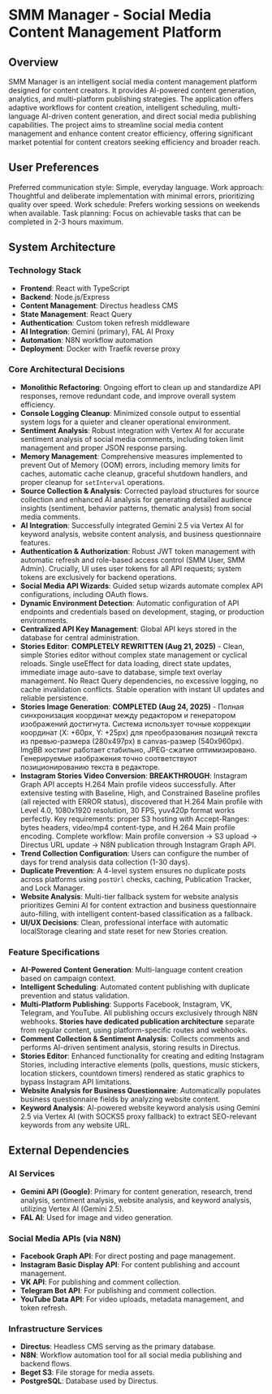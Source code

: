 # SMM Manager - Social Media Content Management Platform

## Overview
SMM Manager is an intelligent social media content management platform designed for content creators. It provides AI-powered content generation, analytics, and multi-platform publishing strategies. The application offers adaptive workflows for content creation, intelligent scheduling, multi-language AI-driven content generation, and direct social media publishing capabilities. The project aims to streamline social media content management and enhance content creator efficiency, offering significant market potential for content creators seeking efficiency and broader reach.

## User Preferences
Preferred communication style: Simple, everyday language.
Work approach: Thoughtful and deliberate implementation with minimal errors, prioritizing quality over speed.
Work schedule: Prefers working sessions on weekends when available.
Task planning: Focus on achievable tasks that can be completed in 2-3 hours maximum.

## System Architecture

### Technology Stack
- **Frontend**: React with TypeScript
- **Backend**: Node.js/Express
- **Content Management**: Directus headless CMS
- **State Management**: React Query
- **Authentication**: Custom token refresh middleware
- **AI Integration**: Gemini (primary), FAL AI Proxy
- **Automation**: N8N workflow automation
- **Deployment**: Docker with Traefik reverse proxy

### Core Architectural Decisions
- **Monolithic Refactoring**: Ongoing effort to clean up and standardize API responses, remove redundant code, and improve overall system efficiency.
- **Console Logging Cleanup**: Minimized console output to essential system logs for a quieter and cleaner operational environment.
- **Sentiment Analysis**: Robust integration with Vertex AI for accurate sentiment analysis of social media comments, including token limit management and proper JSON response parsing.
- **Memory Management**: Comprehensive measures implemented to prevent Out of Memory (OOM) errors, including memory limits for caches, automatic cache cleanup, graceful shutdown handlers, and proper cleanup for `setInterval` operations.
- **Source Collection & Analysis**: Corrected payload structures for source collection and enhanced AI analysis for generating detailed audience insights (sentiment, behavior patterns, thematic analysis) from social media comments.
- **AI Integration**: Successfully integrated Gemini 2.5 via Vertex AI for keyword analysis, website content analysis, and business questionnaire features.
- **Authentication & Authorization**: Robust JWT token management with automatic refresh and role-based access control (SMM User, SMM Admin). Crucially, UI uses user tokens for all API requests; system tokens are exclusively for backend operations.
- **Social Media API Wizards**: Guided setup wizards automate complex API configurations, including OAuth flows.
- **Dynamic Environment Detection**: Automatic configuration of API endpoints and credentials based on development, staging, or production environments.
- **Centralized API Key Management**: Global API keys stored in the database for central administration.
- **Stories Editor**: **COMPLETELY REWRITTEN (Aug 21, 2025)** - Clean, simple Stories editor without complex state management or cyclical reloads. Single useEffect for data loading, direct state updates, immediate image auto-save to database, simple text overlay management. No React Query dependencies, no excessive logging, no cache invalidation conflicts. Stable operation with instant UI updates and reliable persistence.
- **Stories Image Generation**: **COMPLETED (Aug 24, 2025)** - Полная синхронизация координат между редактором и генератором изображений достигнута. Система использует точные коррекции координат (X: +60px, Y: +25px) для преобразования позиций текста из превью-размера (280x497px) в canvas-размер (540x960px). ImgBB хостинг работает стабильно, JPEG-сжатие оптимизировано. Генерируемые изображения точно соответствуют позиционированию текста в редакторе.
- **Instagram Stories Video Conversion**: **BREAKTHROUGH**: Instagram Graph API accepts H.264 Main profile videos successfully. After extensive testing with Baseline, High, and Constrained Baseline profiles (all rejected with ERROR status), discovered that H.264 Main profile with Level 4.0, 1080x1920 resolution, 30 FPS, yuv420p format works perfectly. Key requirements: proper S3 hosting with Accept-Ranges: bytes headers, video/mp4 content-type, and H.264 Main profile encoding. Complete workflow: Main profile conversion → S3 upload → Directus URL update → N8N publication through Instagram Graph API.
- **Trend Collection Configuration**: Users can configure the number of days for trend analysis data collection (1-30 days).
- **Duplicate Prevention**: A 4-level system ensures no duplicate posts across platforms using `postUrl` checks, caching, Publication Tracker, and Lock Manager.
- **Website Analysis**: Multi-tier fallback system for website analysis prioritizes Gemini AI for content extraction and business questionnaire auto-filling, with intelligent content-based classification as a fallback.
- **UI/UX Decisions**: Clean, professional interface with automatic localStorage clearing and state reset for new Stories creation.

### Feature Specifications
- **AI-Powered Content Generation**: Multi-language content creation based on campaign context.
- **Intelligent Scheduling**: Automated content publishing with duplicate prevention and status validation.
- **Multi-Platform Publishing**: Supports Facebook, Instagram, VK, Telegram, and YouTube. All publishing occurs exclusively through N8N webhooks. **Stories have dedicated publication architecture** separate from regular content, using platform-specific routes and webhooks.
- **Comment Collection & Sentiment Analysis**: Collects comments and performs AI-driven sentiment analysis, storing results in Directus.
- **Stories Editor**: Enhanced functionality for creating and editing Instagram Stories, including interactive elements (polls, questions, music stickers, location stickers, countdown timers) rendered as static graphics to bypass Instagram API limitations.
- **Website Analysis for Business Questionnaire**: Automatically populates business questionnaire fields by analyzing website content.
- **Keyword Analysis**: AI-powered website keyword analysis using Gemini 2.5 via Vertex AI (with SOCKS5 proxy fallback) to extract SEO-relevant keywords from any website URL.

## External Dependencies

### AI Services
- **Gemini API (Google)**: Primary for content generation, research, trend analysis, sentiment analysis, website analysis, and keyword analysis, utilizing Vertex AI (Gemini 2.5).
- **FAL AI**: Used for image and video generation.

### Social Media APIs (via N8N)
- **Facebook Graph API**: For direct posting and page management.
- **Instagram Basic Display API**: For content publishing and account management.
- **VK API**: For publishing and comment collection.
- **Telegram Bot API**: For publishing and comment collection.
- **YouTube Data API**: For video uploads, metadata management, and token refresh.

### Infrastructure Services
- **Directus**: Headless CMS serving as the primary database.
- **N8N**: Workflow automation tool for all social media publishing and backend flows.
- **Beget S3**: File storage for media assets.
- **PostgreSQL**: Database used by Directus.